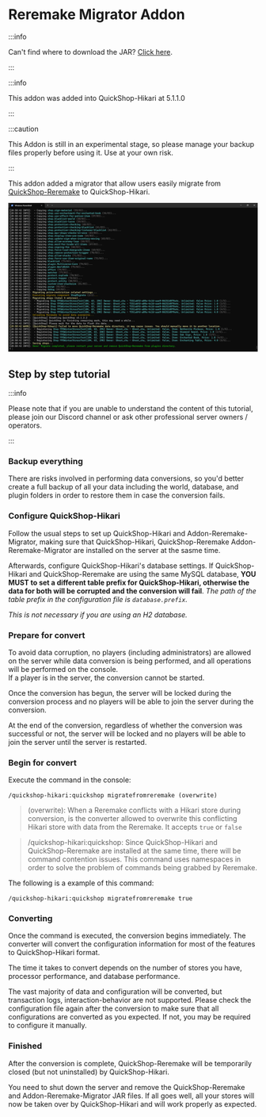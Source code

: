 # Reremake Migrator Addon

:::info

Can't find where to download the JAR? [Click here](../faq/where-addons-compacts-at.md).

:::

:::info

This addon was added into QuickShop-Hikari at 5.1.1.0

:::

:::caution

This Addon is still in an experimental stage, so please manage your backup files properly before using it. Use at your own risk.

:::

This addon added a migrator that allow users easily migrate from [QuickShop-Reremake](https://www.spigotmc.org/resources/62575/) to QuickShop-Hikari.

![preview](img/reremake-migrator.jpg)


## Step by step tutorial

:::info

Please note that if you are unable to understand the content of this tutorial, please join our Discord channel or ask other professional server owners / operators.

:::

### Backup everything

There are risks involved in performing data conversions, so you'd better create a full backup of all your data including the world, database, and plugin folders in order to restore them in case the conversion fails.

### Configure QuickShop-Hikari

Follow the usual steps to set up QuickShop-Hikari and Addon-Reremake-Migrator, making sure that QuickShop-Hikari,  QuickShop-Reremake Addon-Reremake-Migrator are installed on the server at the sasme time.

Afterwards, configure QuickShop-Hikari's database settings. If QuickShop-Hikari and QuickShop-Reremake are using the same MySQL database, **YOU MUST to set a different table prefix for QuickShop-Hikari, otherwise the data for both will be corrupted and the conversion will fail**. *The path of the table prefix in the configuration file is `database.prefix`.*

*This is not necessary if you are using an H2 database.*

### Prepare for convert

To avoid data corruption, no players (including administrators) are allowed on the server while data conversion is being performed, and all operations will be performed on the console.  
If a player is in the server, the conversion cannot be started.

Once the conversion has begun, the server will be locked during the conversion process and no players will be able to join the server during the conversion.

At the end of the conversion, regardless of whether the conversion was successful or not, the server will be locked and no players will be able to join the server until the server is restarted.

### Begin for convert

Execute the command in the console:

```shell
/quickshop-hikari:quickshop migratefromreremake (overwrite)
```

> (overwrite): When a Reremake conflicts with a Hikari store during conversion, is the converter allowed to overwrite this conflicting Hikari store with data from the Reremake. It accepts `true` or `false`

> /quickshop-hikari:quickshop: Since QuickShop-Hikari and QuickShop-Reremake are installed at the same time, there will be command contention issues. This command uses namespaces in order to solve the problem of commands being grabbed by Reremake.

The following is a example of this command:

```shell
/quickshop-hikari:quickshop migratefromreremake true
```

### Converting

Once the command is executed, the conversion begins immediately.
The converter will convert the configuration information for most of the features to QuickShop-Hikari format.

The time it takes to convert depends on the number of stores you have, processor performance, and database performance.

The vast majority of data and configuration will be converted, but transaction logs, interaction-behavior are not supported.
Please check the configuration file again after the conversion to make sure that all configurations are converted as you expected. If not, you may be required to configure it manually.

### Finished

After the conversion is complete, QuickShop-Reremake will be temporarily closed (but not uninstalled) by QuickShop-Hikari.

You need to shut down the server and remove the QuickShop-Reremake and Addon-Reremake-Migrator JAR files.
If all goes well, all your stores will now be taken over by QuickShop-Hikari and will work properly as expected.